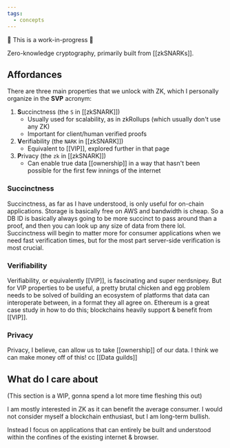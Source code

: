 ```yaml
---
tags:
  - concepts
---
```


🚧 This is a work-in-progress 🚧

Zero-knowledge cryptography, primarily built from [[zkSNARKs]].

## Affordances

There are three main properties that we unlock with ZK, which I personally organize in the **SVP** acronym:

1. **S**uccinctness (the `S` in [[zkSNARK]])
	- Usually used for scalability, as in zkRollups (which usually don't use any ZK)
	- Important for client/human verified proofs
1. **V**erifiability (the `NARK` in [[zkSNARK]])
	- Equivalent to [[VIP]], explored further in that page
2. **P**rivacy (the `zk` in [[zkSNARK]])
	- Can enable true data [[ownership]] in a way that hasn't been possible for the first few innings of the internet

### Succinctness

Succinctness, as far as I have understood, is only useful for on-chain applications. Storage is basically free on AWS and bandwidth is cheap. So a DB ID is basically always going to be more succinct to pass around than a proof, and then you can look up any size of data from there lol. Succinctness will begin to matter more for consumer applications when we need fast verification times, but for the most part server-side verification is most crucial.

### Verifiability

Verifiability, or equivalently [[VIP]], is fascinating and super nerdsnipey. But for VIP properties to be useful, a pretty brutal chicken and egg problem needs to be solved of building an ecosystem of platforms that data can interoperate between, in a format they all agree on. Ethereum is a great case study in how to do this; blockchains heavily support & benefit from [[VIP]].

### Privacy

Privacy, I believe, can allow us to take [[ownership]] of our data. I think we can make money off of this! cc [[Data guilds]]

## What do I care about

(This section is a WIP, gonna spend a lot more time fleshing this out)

I am mostly interested in ZK as it can benefit the average consumer. I would not consider myself a blockchain enthusiast, but I am long-term bullish. 

Instead I focus on applications that can entirely be built and understood within the confines of the existing internet & browser.